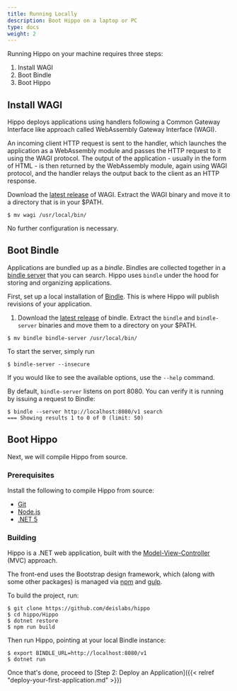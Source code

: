 ```yaml
---
title: Running Locally
description: Boot Hippo on a laptop or PC
type: docs
weight: 2
---
```


Running Hippo on your machine requires three steps:

1. Install WAGI
1. Boot Bindle
1. Boot Hippo

## Install WAGI

Hippo deploys applications using handlers following a Common Gateway Interface
like approach called WebAssembly Gateway Interface (WAGI). 

An incoming client HTTP request  is sent to the handler, which launches the
application as a WebAssembly module and passes the HTTP request to it using the
WAGI protocol. The output of the application - usually in the form of HTML - is
then returned by the WebAssembly module, again using WAGI protocol, and the
handler relays the output back to the client as an HTTP response.

Download the [latest release](https://github.com/deislabs/wagi) of WAGI.
Extract the WAGI binary and move it to a directory that is in your $PATH.

```console
$ mv wagi /usr/local/bin/
```

No further configuration is necessary.

## Boot Bindle

Applications are bundled up as a _bindle_. Bindles are collected together in a
[bindle server](https://github.com/deislabs/bindle) that you can search. Hippo
uses `bindle` under the hood for storing and organizing applications.

First, set up a local installation of
[Bindle](https://github.com/deislabs/bindle). This is where Hippo will publish
revisions of your application.

1. Download the [latest release](https://github.com/deislabs/bindle/releases)
   of bindle. Extract the `bindle` and `bindle-server` binaries and move them
   to a directory on your $PATH.

```console
$ mv bindle bindle-server /usr/local/bin/
```

To start the server, simply run 

```console
$ bindle-server --insecure
```

If you would like to see the available options, use the `--help` command.

By default, `bindle-server` listens on port 8080. You can verify it is running
by issuing a request to Bindle:

```console
$ bindle --server http://localhost:8080/v1 search
=== Showing results 1 to 0 of 0 (limit: 50)
```

## Boot Hippo

Next, we will compile Hippo from source.

### Prerequisites

Install the following to compile Hippo from source:

- [Git](https://git-scm.com/)
- [Node.js](https://nodejs.org/)
- [.NET 5](https://dot.net/)

### Building

Hippo is a .NET web application, built with the
[Model-View-Controller](https://docs.microsoft.com/en-us/aspnet/core/tutorials/first-mvc-app/start-mvc?view=aspnetcore-5.0&tabs=visual-studio)
(MVC) approach.

The front-end uses the Bootstrap design framework, which (along with some other
packages) is managed via [npm](https://www.npmjs.com/) and
[gulp](https://gulpjs.com/).

To build the project, run:

```console
$ git clone https://github.com/deislabs/hippo
$ cd hippo/Hippo
$ dotnet restore
$ npm run build
```

Then run Hippo, pointing at your local Bindle instance:

```console
$ export BINDLE_URL=http://localhost:8080/v1
$ dotnet run
```

Once that's done, proceed to [Step 2: Deploy an Application]({{< relref
"deploy-your-first-application.md" >}})
